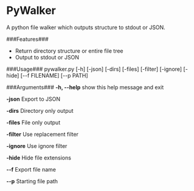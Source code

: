 PyWalker
========
A python file walker which outputs structure to stdout or JSON.

###Features###
- Return directory structure or entire file tree
- Output to stdout or JSON

###Usage###
pywalker.py [-h] [-json] [-dirs] [-files] [-filter] [-ignore] [-hide] [--f FILENAME] [--p PATH]

###Arguments###
**-h, --help**  show this help message and exit

**-json**       Export to JSON

**-dirs**       Directory only output

**-files**      File only output

**-filter**     Use replacement filter

**-ignore**     Use ignore filter

**-hide**       Hide file extensions

**--f**     Export file name

**--p**         Starting file path